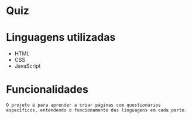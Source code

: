 # Quiz

# Linguagens utilizadas

* HTML
* CSS
* JavaScript

# Funcionalidades

    O projeto é para aprender a criar páginas com questionários específicos, entendendo o funcionamento das linguagens em cada parte.